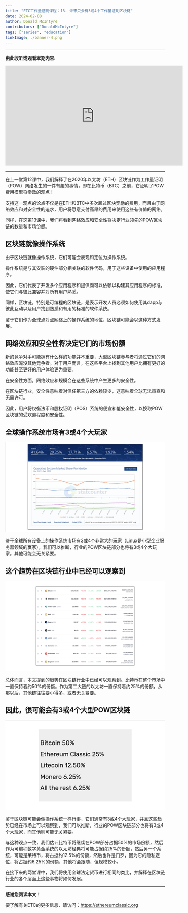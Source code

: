 ```yaml
---
title: "ETC工作量证明课程：13. 未来只会有3或4个工作量证明区块链"
date: 2024-02-08
author: Donald McIntyre
contributors: ["DonaldMcIntyre"]
tags: ["series", "education"]
linkImage: ./banner-4.png
---
```


---
**由此收听或观看本期内容:**

<iframe width="560" height="315" src="https://www.youtube.com/embed/-D20HZhwmFc?si=yFYFrweD-DD26QnJ" title="YouTube video player" frameborder="0" allow="accelerometer; autoplay; clipboard-write; encrypted-media; gyroscope; picture-in-picture; web-share" allowfullscreen></iframe>

---

在上一堂第12课中，我们解释了在2020年以太坊（ETH）区块链作为工作量证明（POW）网络发生的一件有趣的事情，即在比特币（BTC）之前，它证明了POW费用模型将奏效的观点！

支持这一观点的论点不仅是在ETH和BTC中多次超过区块奖励的费用，而且由于网络效应和对安全性的追求，用户将愿意支付高昂的费用来使用这些有价值的网络。

同样，在这第13课中，我们将看到网络效应和安全性将决定行业领先的POW区块链的数量和市场份额。

## 区块链就像操作系统

由于区块链就像操作系统，它们可能会表现和定位为操作系统。

操作系统是与其安装的硬件部分相关联的软件代码，用于这些设备中使用的应用程序。

因此，它们代表了开发多个应用程序和提供商可以依赖以构建其应用程序的标准，使它们与彼此兼容并对所有用户熟悉。

同样，区块链，特别是可编程的区块链，是表示开发人员必须如何使用其dapp与彼此互动以及用户找到熟悉和有用的标准的软件系统。

鉴于它们作为全球点对点网络上的操作系统的地位，区块链可能会以这种方式发展。

## 网络效应和安全性将决定它们的市场份额

新的竞争对手可能拥有什么样的功能并不重要，大型区块链参与者将通过它们的网络效应淹没其他竞争者。对于用户而言，在这些平台上找到其他用户比拥有更好的功能甚至更好的用户体验更为重要。

在安全性方面，网络效应和规模会在这些系统中产生更多的安全性。

在区块链行业，安全性意味着对信任第三方的依赖较少，这意味着全球无法审查和无需许可。

因此，用户将权衡法币和股权证明（POS）系统的便宜和低安全性，以换取POW区块链的受欢迎程度和安全性。

## 全球操作系统市场有3或4个大玩家

![](./1.png)

鉴于全球所有设备上的操作系统市场有3或4个非常大的玩家（Linux是小型企业服务器领域的赢家），我们可以推断，行业的POW区块链部分也将有3或4个大玩家。其他可能会无关紧要。

## 这个趋势在区块链行业中已经可以观察到

![](./2.png)

总体而言，本文提到的趋势在区块链行业中已经可以观察到。比特币在整个市场中一直保持着约50%的份额。作为第二大链的以太坊一直保持着约25%的份额，从那以后，其他链往往要小得多，或者无关紧要。

## 因此，很可能会有3或4个大型POW区块链

![](./3.png)

鉴于区块链可能会像操作系统一样行事，它们通常有3或4个大玩家，并且这些趋势已经在市场上可以观察到，我们可以推断，行业的POW区块链部分也将有3或4个大玩家，而其他则可能无关紧要。

与这种观点一致，我们估计比特币将继续在POW部分占据50%的市场份额，然后作为可编程数字黄金系统的以太坊经典将可能占据约25%的份额，然后另一个系统，可能是莱特币，将占据约12.5%的份额，然后也许是门罗，因为它的隐私定位，将占据约6.25%的份额，其他将会跟随，但规模较小。

在接下来的两堂课中，我们将使用全球法定货币进行相同的类比，并解释在区块链行业的各个层面上这些事物将如何发展。

---

**感谢您阅读本文！**

要了解有关ETC的更多信息，请访问：https://ethereumclassic.org
